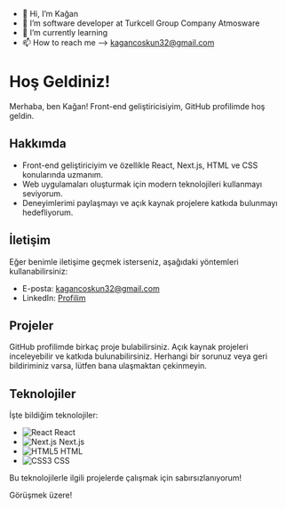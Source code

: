 - 👋 Hi, I’m Kağan
- 👀 I’m software developer at Turkcell Group Company Atmosware
- 🌱 I’m currently learning
- 📫 How to reach me --> kagancoskun32@gmail.com


# Hoş Geldiniz!

Merhaba, ben Kağan! Front-end geliştiricisiyim,  GitHub profilimde hoş geldin.

## Hakkımda

- Front-end geliştiriciyim ve özellikle React, Next.js, HTML ve CSS konularında uzmanım.
- Web uygulamaları oluşturmak için modern teknolojileri kullanmayı seviyorum.
- Deneyimlerimi paylaşmayı ve açık kaynak projelere katkıda bulunmayı hedefliyorum.

## İletişim

Eğer benimle iletişime geçmek isterseniz, aşağıdaki yöntemleri kullanabilirsiniz:

- E-posta: kagancoskun32@gmail.com
- LinkedIn: [Profilim](https://www.linkedin.com/in/kagancoskun07/)

## Projeler

GitHub profilimde birkaç proje bulabilirsiniz. Açık kaynak projeleri inceleyebilir ve katkıda bulunabilirsiniz. Herhangi bir sorunuz veya geri bildiriminiz varsa, lütfen bana ulaşmaktan çekinmeyin.

## Teknolojiler

İşte bildiğim teknolojiler:

- ![React](https://img.icons8.com/color/48/000000/react-native.png) React
- ![Next.js](https://img.icons8.com/color/48/000000/nextjs.png) Next.js
- ![HTML5](https://img.icons8.com/color/48/000000/html-5.png) HTML
- ![CSS3](https://img.icons8.com/color/48/000000/css3.png) CSS

Bu teknolojilerle ilgili projelerde çalışmak için sabırsızlanıyorum!

Görüşmek üzere!

